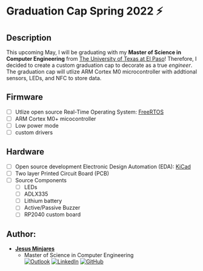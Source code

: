 # Graduation Cap Spring 2022 :zap:

## **Description**
This upcoming May, I will be graduating with my **Master of Science in Computer Engineering** from [The University of Texas at El Paso](https://www.utep.edu/engineering/ece/index.html)! Therefore, I decided to create a custom graduation cap to decorate as a true *engineer*. The graduation cap will utlize ARM Cortex M0 microcontroller with addtional sensors, LEDs, and NFC to store data.

## **Firmware**
- [ ] Utlize open source Real-Time Operating System: [FreeRTOS]()
- [ ] ARM Cortex M0+ micocontroller
- [ ] Low power mode
- [ ] custom drivers
## **Hardware**
- [ ] Open source development Electronic Design Automation (EDA): [KiCad]()
- [ ] Two layer Printed Circuit Board (PCB)
- [ ] Source Components
  - [ ] LEDs
  - [ ] ADLX335
  - [ ] Lithium battery
  - [ ] Active/Passive Buzzer
  - [ ] RP2040 custom board
 
## **Author:**
* [**Jesus Minjares**](https://github.com/jminjares4)<br>
  * Master of Science in Computer Engineering<br>
[![Outlook](https://img.shields.io/badge/Microsoft_Outlook-0078D4?style=for-the-badge&logo=microsoft-outlook&logoColor=white&style=flat)](mailto:jminjares4@miners.utep.edu) 
[![LinkedIn](https://img.shields.io/badge/LinkedIn-0077B5?style=for-the-badge&logo=linkedin&logoColor=white&style=flat)](https://www.linkedin.com/in/jesus-minjares-157a21195/) [![GitHub](https://img.shields.io/badge/GitHub-100000?style=for-the-badge&logo=github&logoColor=white&style=flat)](https://github.com/jminjares4)

